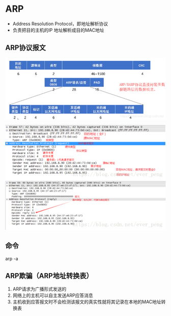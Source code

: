 # ARP
- Address Resolution Protocol，即地址解析协议
- 负责把目的主机的IP 地址解析成目的MAC地址

## ARP协议报文
![](../../photo/Pasted%20image%2020221003215650.png)

![ARP请求](../../photo/Pasted%20image%2020221003215227.png)
![ARP响应](../../photo/Pasted%20image%2020221003215324.png)

## 命令
arp -a

## ARP欺骗（ARP地址转换表）
1. ARP请求为广播形式发送的
2. 网络上的主机可以自主发送ARP应答消息
3. 主机收到应答报文时不会检测该报文的真实性就将其记录在本地的MAC地址转换表